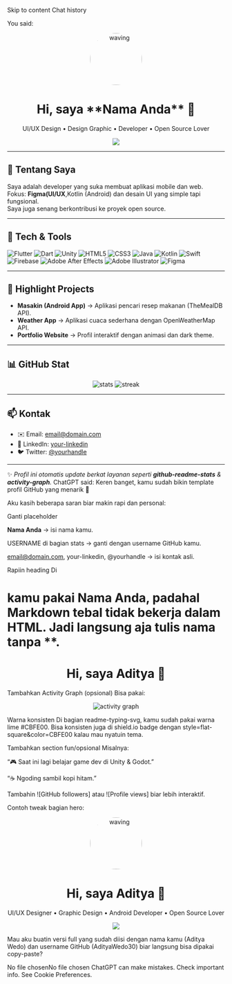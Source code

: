 Skip to content
Chat history

You said:
<!-- Header / Hero -->
<p align="center">
  <img src="https://media.giphy.com/media/hvRJCLFzcasrR4ia7z/giphy.gif" alt="waving" width="120" style="border-radius:50%"/>
</p>

<h1 align="center">Hi, saya **Nama Anda** 👋</h1>
<p align="center">UI/UX Design • Design Graphic • Developer • Open Source Lover</p>

<p align="center">
  <img src="https://readme-typing-svg.herokuapp.com?font=Fira+Code&size=24&duration=4000&pause=1000&color=CBFE00&center=true&vCenter=true&width=650&lines=%F0%9F%9F%A2+Halo!+Selamat+datang.;%F0%9F%94%B5+Saya+membuat+aplikasi+Android.;%F0%9F%9F%A3+Scroll+ke+bawah+untuk+portofolio."/>
</p>

---

## 🔭 Tentang Saya

Saya adalah developer yang suka membuat aplikasi mobile dan web.  
Fokus: **Figma(UI/UX**,Kotlin (Android) dan desain UI yang simple tapi fungsional.  
Saya juga senang berkontribusi ke proyek open source.

---

## 🧰 Tech & Tools

![Flutter](https://img.shields.io/badge/Flutter-02569B?style=for-the-badge&logo=flutter&logoColor=white)
![Dart](https://img.shields.io/badge/Dart-0175C2?style=for-the-badge&logo=dart&logoColor=white)
![Unity](https://img.shields.io/badge/Unity-100000?style=for-the-badge&logo=unity&logoColor=white)
![HTML5](https://img.shields.io/badge/HTML5-E34F26?style=for-the-badge&logo=html5&logoColor=white)
![CSS3](https://img.shields.io/badge/CSS3-1572B6?style=for-the-badge&logo=css3&logoColor=white)
![Java](https://img.shields.io/badge/Java-ED8B00?style=for-the-badge&logo=java&logoColor=white)
![Kotlin](https://img.shields.io/badge/Kotlin-0095D5?style=for-the-badge&logo=kotlin&logoColor=white)
![Swift](https://img.shields.io/badge/Swift-FA7343?style=for-the-badge&logo=swift&logoColor=white)
![Firebase](https://img.shields.io/badge/Firebase-FFCA28?style=for-the-badge&logo=firebase&logoColor=black)
![Adobe After Effects](https://img.shields.io/badge/After%20Effects-9999FF?style=for-the-badge&logo=adobeaftereffects&logoColor=white)
![Adobe Illustrator](https://img.shields.io/badge/Illustrator-FF9A00?style=for-the-badge&logo=adobeillustrator&logoColor=white)
![Figma](https://img.shields.io/badge/Figma-F24E1E?style=for-the-badge&logo=figma&logoColor=white)

---

## 🚀 Highlight Projects

- **Masakin (Android App)** → Aplikasi pencari resep makanan (TheMealDB API).
- **Weather App** → Aplikasi cuaca sederhana dengan OpenWeatherMap API.
- **Portfolio Website** → Profil interaktif dengan animasi dan dark theme.

---

## 📊 GitHub Stat

<p align="center">
  <img src="https://github-readme-stats.vercel.app/api?username=USERNAME&show_icons=true&theme=tokyonight&hide_border=true&count_private=true" alt="stats" />
  <img src="https://github-readme-streak-stats.herokuapp.com/?user=USERNAME&theme=tokyonight" alt="streak" />
</p>

---

## 📫 Kontak

- ✉️ Email: email@domain.com
- 💼 LinkedIn: [your-linkedin](https://www.linkedin.com)
- 🐦 Twitter: [@yourhandle](https://twitter.com)

---

✨ _Profil ini otomatis update berkat layanan seperti **github-readme-stats** & **activity-graph**._
ChatGPT said:
Keren banget, kamu sudah bikin template profil GitHub yang menarik 🎉

Aku kasih beberapa saran biar makin rapi dan personal:

Ganti placeholder

**Nama Anda** → isi nama kamu.

USERNAME di bagian stats → ganti dengan username GitHub kamu.

email@domain.com, your-linkedin, @yourhandle → isi kontak asli.

Rapiin heading
Di <h1> kamu pakai **Nama Anda**, padahal Markdown tebal tidak bekerja dalam HTML. Jadi langsung aja tulis nama tanpa **.

<h1 align="center">Hi, saya Aditya 👋</h1>
Tambahkan Activity Graph (opsional)
Bisa pakai:

<p align="center">
  <img src="https://github-readme-activity-graph.vercel.app/graph?username=USERNAME&theme=tokyo-night&hide_border=true" alt="activity graph"/>
</p>
Warna konsisten
Di bagian readme-typing-svg, kamu sudah pakai warna lime #CBFE00. Bisa konsisten juga di shield.io badge dengan style=flat-square&color=CBFE00 kalau mau nyatuin tema.

Tambahkan section fun/opsional
Misalnya:

“🎮 Saat ini lagi belajar game dev di Unity & Godot.”

“☕ Ngoding sambil kopi hitam.”

Tambahin ![GitHub followers] atau ![Profile views] biar lebih interaktif.

Contoh tweak bagian hero:

<!-- Header / Hero -->
<p align="center">
  <img src="https://media.giphy.com/media/hvRJCLFzcasrR4ia7z/giphy.gif" alt="waving" width="120" style="border-radius:50%"/>
</p>

<h1 align="center">Hi, saya Aditya 👋</h1>
<p align="center">UI/UX Designer • Graphic Design • Android Developer • Open Source Lover</p>

<p align="center">
  <img src="https://readme-typing-svg.herokuapp.com?font=Fira+Code&size=24&duration=4000&pause=1000&color=CBFE00&center=true&vCenter=true&width=650&lines=🔵+Halo!+Selamat+datang.;🔵+Saya+membuat+aplikasi+Android.;🟢+Scroll+ke+bawah+untuk+portofolio."/>
</p>
Mau aku buatin versi full yang sudah diisi dengan nama kamu (Aditya Wedo) dan username GitHub (AdityaWedo30) biar langsung bisa dipakai copy-paste?




No file chosenNo file chosen
ChatGPT can make mistakes. Check important info. See Cookie Preferences.
